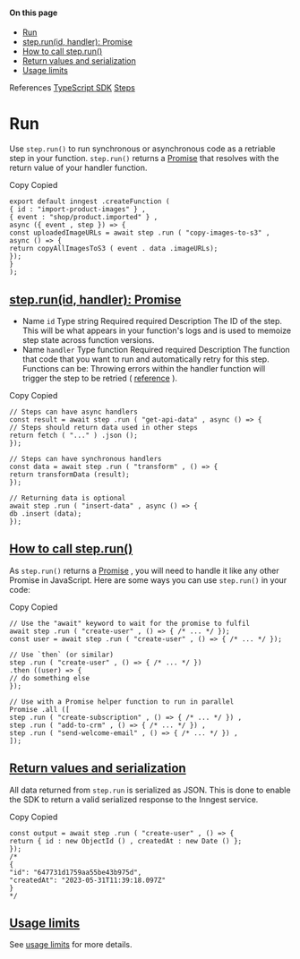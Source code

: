 #### On this page

- [Run](\docs\reference\functions\step-run#run)
- [step.run(id, handler): Promise](\docs\reference\functions\step-run#step-run-id-handler-promise)
- [How to call step.run()](\docs\reference\functions\step-run#how-to-call-step-run)
- [Return values and serialization](\docs\reference\functions\step-run#return-values-and-serialization)
- [Usage limits](\docs\reference\functions\step-run#usage-limits)

References [TypeScript SDK](\docs\reference\typescript) [Steps](\docs\reference\functions\step-run)

# Run

Use `step.run()` to run synchronous or asynchronous code as a retriable step in your function. `step.run()` returns a [Promise](https://developer.mozilla.org/en-US/docs/Web/JavaScript/Reference/Global_Objects/Promise) that resolves with the return value of your handler function.

Copy Copied

```
export default inngest .createFunction (
{ id : "import-product-images" } ,
{ event : "shop/product.imported" } ,
async ({ event , step }) => {
const uploadedImageURLs = await step .run ( "copy-images-to-s3" , async () => {
return copyAllImagesToS3 ( event . data .imageURLs);
});
}
);
```

## [step.run(id, handler): Promise](\docs\reference\functions\step-run#step-run-id-handler-promise)

- Name `id` Type string Required required Description The ID of the step. This will be what appears in your function's logs and is used to memoize step state across function versions.
- Name `handler` Type function Required required Description The function that code that you want to run and automatically retry for this step. Functions can be: Throwing errors within the handler function will trigger the step to be retried ( [reference](\docs\functions\retries) ).

Copy Copied

```
// Steps can have async handlers
const result = await step .run ( "get-api-data" , async () => {
// Steps should return data used in other steps
return fetch ( "..." ) .json ();
});

// Steps can have synchronous handlers
const data = await step .run ( "transform" , () => {
return transformData (result);
});

// Returning data is optional
await step .run ( "insert-data" , async () => {
db .insert (data);
});
```

## [How to call step.run()](\docs\reference\functions\step-run#how-to-call-step-run)

As `step.run()` returns a [Promise](https://developer.mozilla.org/en-US/docs/Web/JavaScript/Reference/Global_Objects/Promise) , you will need to handle it like any other Promise in JavaScript. Here are some ways you can use `step.run()` in your code:

Copy Copied

```
// Use the "await" keyword to wait for the promise to fulfil
await step .run ( "create-user" , () => { /* ... */ });
const user = await step .run ( "create-user" , () => { /* ... */ });

// Use `then` (or similar)
step .run ( "create-user" , () => { /* ... */ })
.then ((user) => {
// do something else
});

// Use with a Promise helper function to run in parallel
Promise .all ([
step .run ( "create-subscription" , () => { /* ... */ }) ,
step .run ( "add-to-crm" , () => { /* ... */ }) ,
step .run ( "send-welcome-email" , () => { /* ... */ }) ,
]);
```

## [Return values and serialization](\docs\reference\functions\step-run#return-values-and-serialization)

All data returned from `step.run` is serialized as JSON. This is done to enable the SDK to return a valid serialized response to the Inngest service.

Copy Copied

```
const output = await step .run ( "create-user" , () => {
return { id : new ObjectId () , createdAt : new Date () };
});
/*
{
"id": "647731d1759aa55be43b975d",
"createdAt": "2023-05-31T11:39:18.097Z"
}
*/
```

## [Usage limits](\docs\reference\functions\step-run#usage-limits)

See [usage limits](\docs\usage-limits\inngest#functions) for more details.